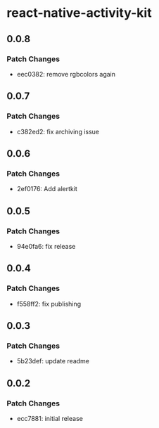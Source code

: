 # react-native-activity-kit

## 0.0.8

### Patch Changes

- eec0382: remove rgbcolors again

## 0.0.7

### Patch Changes

- c382ed2: fix archiving issue

## 0.0.6

### Patch Changes

- 2ef0176: Add alertkit

## 0.0.5

### Patch Changes

- 94e0fa6: fix release

## 0.0.4

### Patch Changes

- f558ff2: fix publishing

## 0.0.3

### Patch Changes

- 5b23def: update readme

## 0.0.2

### Patch Changes

- ecc7881: initial release

